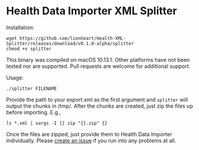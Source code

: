# Health Data Importer XML Splitter

Installation:

    wget https://github.com/lionheart/Health-XML-Splitter/releases/download/v0.1.0-alpha/splitter
    chmod +x splitter

This binary was compiled on macOS 10.13.1. Other platforms have not been tested nor are supported. Pull requests are welcome for additional support.

Usage:

    ./splitter FILENAME

Provide the path to your export.xml as the first argument and `splitter` will output the chunks in /tmp/. After the chunks are created, just zip the files up before importing. E.g.,

    ls *.xml | xargs -I {} zip "{}.zip" {}

Once the files are zipped, just provide them to Health Data Importer individually. Please [create an issue](/issues/create) if you run into any problems at all.

